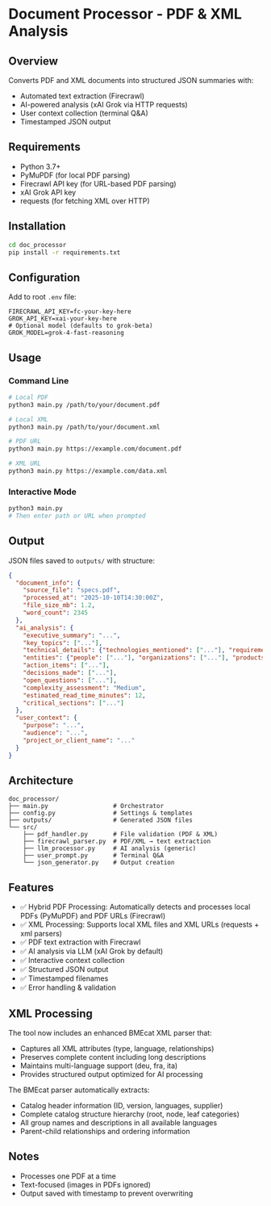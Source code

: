# Document Processor - PDF & XML Analysis


## Overview

Converts PDF and XML documents into structured JSON summaries with:
- Automated text extraction (Firecrawl)
- AI-powered analysis (xAI Grok via HTTP requests)
- User context collection (terminal Q&A)
- Timestamped JSON output

## Requirements

- Python 3.7+
- PyMuPDF (for local PDF parsing)
- Firecrawl API key (for URL-based PDF parsing)
- xAI Grok API key
- requests (for fetching XML over HTTP)

## Installation

```bash
cd doc_processor
pip install -r requirements.txt
```

## Configuration

Add to root `.env` file:

```
FIRECRAWL_API_KEY=fc-your-key-here
GROK_API_KEY=xai-your-key-here
# Optional model (defaults to grok-beta)
GROK_MODEL=grok-4-fast-reasoning
```

## Usage

### Command Line

```bash
# Local PDF
python3 main.py /path/to/your/document.pdf

# Local XML
python3 main.py /path/to/your/document.xml

# PDF URL
python3 main.py https://example.com/document.pdf

# XML URL
python3 main.py https://example.com/data.xml
```

### Interactive Mode

```bash
python3 main.py
# Then enter path or URL when prompted
```

## Output

JSON files saved to `outputs/` with structure:

```json
{
  "document_info": {
    "source_file": "specs.pdf",
    "processed_at": "2025-10-10T14:30:00Z",
    "file_size_mb": 1.2,
    "word_count": 2345
  },
  "ai_analysis": {
    "executive_summary": "...",
    "key_topics": ["..."],
    "technical_details": {"technologies_mentioned": ["..."], "requirements": ["..."], "constraints": ["..."]},
    "entities": {"people": ["..."], "organizations": ["..."], "products": ["..."], "dates": ["..."]},
    "action_items": ["..."],
    "decisions_made": ["..."],
    "open_questions": ["..."],
    "complexity_assessment": "Medium",
    "estimated_read_time_minutes": 12,
    "critical_sections": ["..."]
  },
  "user_context": {
    "purpose": "...",
    "audience": "...",
    "project_or_client_name": "..."
  }
}
```

## Architecture

```
doc_processor/
├── main.py                  # Orchestrator
├── config.py                # Settings & templates
├── outputs/                 # Generated JSON files
└── src/
    ├── pdf_handler.py       # File validation (PDF & XML)
    ├── firecrawl_parser.py  # PDF/XML → text extraction
    ├── llm_processor.py     # AI analysis (generic)
    ├── user_prompt.py       # Terminal Q&A
    └── json_generator.py    # Output creation
```

## Features

- ✅ Hybrid PDF Processing: Automatically detects and processes local PDFs (PyMuPDF) and PDF URLs (Firecrawl)
- ✅ XML Processing: Supports local XML files and XML URLs (requests + xml parsers)
- ✅ PDF text extraction with Firecrawl
- ✅ AI analysis via LLM (xAI Grok by default)
- ✅ Interactive context collection
- ✅ Structured JSON output
- ✅ Timestamped filenames
- ✅ Error handling & validation

## XML Processing

The tool now includes an enhanced BMEcat XML parser that:

- Captures all XML attributes (type, language, relationships)
- Preserves complete content including long descriptions
- Maintains multi-language support (deu, fra, ita)
- Provides structured output optimized for AI processing

The BMEcat parser automatically extracts:
- Catalog header information (ID, version, languages, supplier)
- Complete catalog structure hierarchy (root, node, leaf categories)
- All group names and descriptions in all available languages
- Parent-child relationships and ordering information

## Notes

- Processes one PDF at a time
- Text-focused (images in PDFs ignored)
- Output saved with timestamp to prevent overwriting
